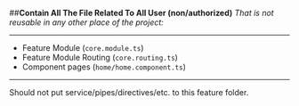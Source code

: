 ##**Contain All The File Related To All User (non/authorized)**
_That is not reusable in any other place of the project:_

---
- Feature Module (`core.module.ts`)
- Feature Module Routing (`core.routing.ts`)
- Component pages (`home/home.component.ts`)
---

Should not put service/pipes/directives/etc. to this feature folder.
